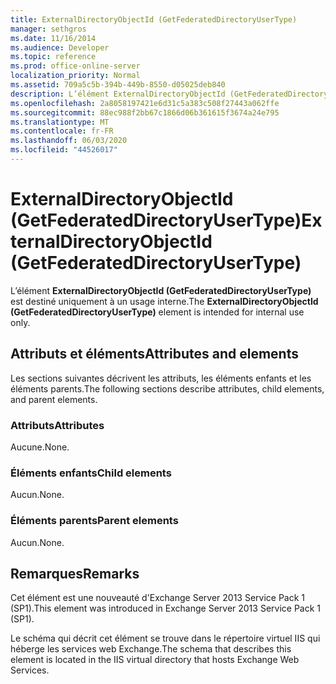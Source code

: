 ```yaml
---
title: ExternalDirectoryObjectId (GetFederatedDirectoryUserType)
manager: sethgros
ms.date: 11/16/2014
ms.audience: Developer
ms.topic: reference
ms.prod: office-online-server
localization_priority: Normal
ms.assetid: 709a5c5b-394b-449b-8550-d05025deb840
description: L’élément ExternalDirectoryObjectId (GetFederatedDirectoryUserType) est destiné uniquement à un usage interne.
ms.openlocfilehash: 2a8058197421e6d31c5a383c508f27443a062ffe
ms.sourcegitcommit: 88ec988f2bb67c1866d06b361615f3674a24e795
ms.translationtype: MT
ms.contentlocale: fr-FR
ms.lasthandoff: 06/03/2020
ms.locfileid: "44526017"
---
```

# <a name="externaldirectoryobjectid-getfederateddirectoryusertype"></a><span data-ttu-id="86e6a-103">ExternalDirectoryObjectId (GetFederatedDirectoryUserType)</span><span class="sxs-lookup"><span data-stu-id="86e6a-103">ExternalDirectoryObjectId (GetFederatedDirectoryUserType)</span></span>

<span data-ttu-id="86e6a-104">L’élément **ExternalDirectoryObjectId (GetFederatedDirectoryUserType)** est destiné uniquement à un usage interne.</span><span class="sxs-lookup"><span data-stu-id="86e6a-104">The **ExternalDirectoryObjectId (GetFederatedDirectoryUserType)** element is intended for internal use only.</span></span> 

## <a name="attributes-and-elements"></a><span data-ttu-id="86e6a-105">Attributs et éléments</span><span class="sxs-lookup"><span data-stu-id="86e6a-105">Attributes and elements</span></span>

<span data-ttu-id="86e6a-106">Les sections suivantes décrivent les attributs, les éléments enfants et les éléments parents.</span><span class="sxs-lookup"><span data-stu-id="86e6a-106">The following sections describe attributes, child elements, and parent elements.</span></span>
  
### <a name="attributes"></a><span data-ttu-id="86e6a-107">Attributs</span><span class="sxs-lookup"><span data-stu-id="86e6a-107">Attributes</span></span>

<span data-ttu-id="86e6a-108">Aucune.</span><span class="sxs-lookup"><span data-stu-id="86e6a-108">None.</span></span>
  
### <a name="child-elements"></a><span data-ttu-id="86e6a-109">Éléments enfants</span><span class="sxs-lookup"><span data-stu-id="86e6a-109">Child elements</span></span>

<span data-ttu-id="86e6a-110">Aucun.</span><span class="sxs-lookup"><span data-stu-id="86e6a-110">None.</span></span>
  
### <a name="parent-elements"></a><span data-ttu-id="86e6a-111">Éléments parents</span><span class="sxs-lookup"><span data-stu-id="86e6a-111">Parent elements</span></span>

<span data-ttu-id="86e6a-112">Aucun.</span><span class="sxs-lookup"><span data-stu-id="86e6a-112">None.</span></span>
  
## <a name="remarks"></a><span data-ttu-id="86e6a-113">Remarques</span><span class="sxs-lookup"><span data-stu-id="86e6a-113">Remarks</span></span>

<span data-ttu-id="86e6a-114">Cet élément est une nouveauté d'Exchange Server 2013 Service Pack 1 (SP1).</span><span class="sxs-lookup"><span data-stu-id="86e6a-114">This element was introduced in Exchange Server 2013 Service Pack 1 (SP1).</span></span>
  
<span data-ttu-id="86e6a-115">Le schéma qui décrit cet élément se trouve dans le répertoire virtuel IIS qui héberge les services web Exchange.</span><span class="sxs-lookup"><span data-stu-id="86e6a-115">The schema that describes this element is located in the IIS virtual directory that hosts Exchange Web Services.</span></span>
  

